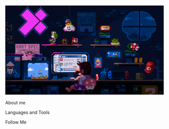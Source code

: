 [![Header](https://github.com/dihlofoz/dihlofoz/blob/main/assets/github%20gif.gif)]()

About me

Languages and Tools

Follow Me